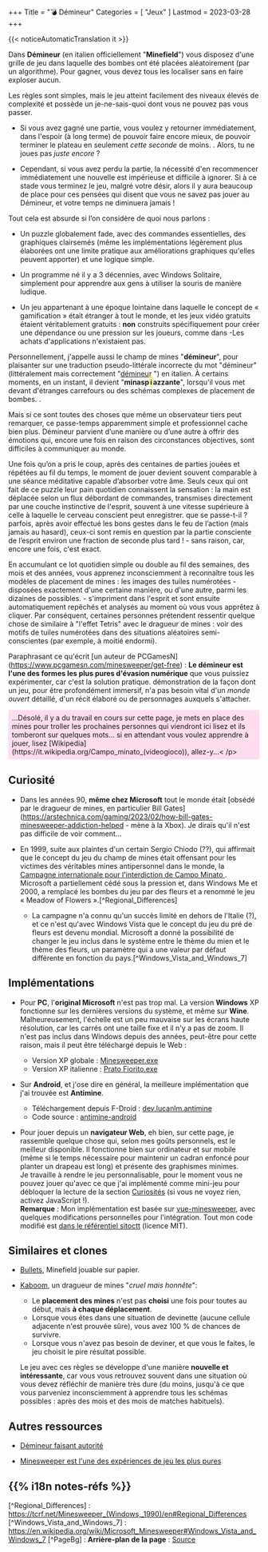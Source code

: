 +++
Title = "💣 Démineur"
Categories = [ "Jeux" ]
Lastmod = 2023-03-28
+++

{{< noticeAutomaticTranslation it >}}



<style>/*
*/#Corps {
	Couleur : #000000 ;
	Contexte : #C0C0C0 ;
}

/*
*/#Arrière-plan {
	Couleur d'arrière-plan : #C0C0C0 ;
	Image d'arrière-plan : /*linear-gradient(rgba(0, 0, 0, 0.5), rgba(0, 0, 0, 0.5)),*/ url('{{<assetsRoot >}}/Media/Minesweeper/ XP-Window-www.techradar.com.webp');
	Filtre : Flou (5 px );
}

/**/#LeftBoxContainer, #RightBoxContainer { Couleur : #000000 ; }

/*
*/#BoîteMain {
	Contexte : RVBA (192, 192, 192, 0,80) ;
	Filtre de toile de fond : Flou (5 px );
}
</style>

Dans **Démineur** (en italien officiellement "**Minefield**") vous disposez d'une grille de jeu dans laquelle des bombes ont été placées aléatoirement (par un algorithme). Pour gagner, vous devez tous les localiser sans en faire exploser aucun.

Les règles sont simples, mais le jeu atteint facilement des niveaux élevés de complexité et possède un je-ne-sais-quoi dont vous ne pouvez pas vous passer.

<!-- Pour le type de jeu, un simple puzzle fade né à une époque où presque aucun jeu vidéo n'était conçu pour provoquer une dépendance chez les joueurs, il est terriblement capable de vous rendre obsédé. -->

* Si vous avez gagné une partie, vous voulez y retourner immédiatement, dans l'espoir (à long terme) de pouvoir faire encore mieux, de pouvoir terminer le plateau en seulement _cette seconde_ de moins. . Alors, tu ne joues pas _juste encore_ ?

* Cependant, si vous avez perdu la partie, la nécessité d'en recommencer immédiatement une nouvelle est impérieuse et difficile à ignorer. Si à ce stade vous terminez le jeu, malgré votre désir, alors il y aura beaucoup de place pour ces pensées qui disent que vous ne savez pas jouer au Démineur, et votre temps ne diminuera jamais !

Tout cela est absurde si l’on considère de quoi nous parlons :

* Un puzzle globalement fade, avec des commandes essentielles, des graphiques clairsemés (même les implémentations légèrement plus élaborées ont une limite pratique aux améliorations graphiques qu'elles peuvent apporter) et une logique simple.

* Un programme né il y a 3 décennies, avec Windows Solitaire, simplement pour apprendre aux gens à utiliser la souris de manière ludique.

* Un jeu appartenant à une époque lointaine dans laquelle le concept de « gamification » était étranger à tout le monde, et les jeux vidéo gratuits étaient véritablement gratuits : **non** construits spécifiquement pour créer une dépendance ou une pression sur les joueurs, comme dans -Les achats d'applications n'existaient pas.

Personnellement, j'appelle aussi le champ de mines "**démineur**", pour plaisanter sur une traduction pseudo-littérale incorrecte du mot "démineur" (littéralement mais correctement "[démineur](https://it.wikipedia.org/Minesweeper ) ") en italien. À certains moments, en un instant, il devient "**minasp<span style="border: 2px dotted yellow;">i</span>azzante**", lorsqu'il vous met devant d'étranges carrefours ou des schémas complexes de placement de bombes. .

Mais si ce sont toutes des choses que même un observateur tiers peut remarquer, ce passe-temps apparemment simple et professionnel cache bien plus. Démineur parvient d’une manière ou d’une autre à offrir des émotions qui, encore une fois en raison des circonstances objectives, sont difficiles à communiquer au monde.

Une fois qu’on a pris le coup, après des centaines de parties jouées et répétées au fil du temps, le moment de jouer devient souvent comparable à une séance méditative capable d’absorber votre âme. Seuls ceux qui ont fait de ce puzzle leur pain quotidien connaissent la sensation : la main est déplacée selon un flux débordant de commandes, transmises directement par une couche instinctive de l'esprit, souvent à une vitesse supérieure à celle à laquelle le cerveau conscient peut enregistrer. que se passe-t-il ? parfois, après avoir effectué les bons gestes dans le feu de l’action (mais jamais au hasard), ceux-ci sont remis en question par la partie consciente de l’esprit environ une fraction de seconde plus tard ! - sans raison, car, encore une fois, c'est exact.

En accumulant ce lot quotidien simple ou double au fil des semaines, des mois et des années, vous apprenez inconsciemment à reconnaître tous les modèles de placement de mines : les images des tuiles numérotées - disposées exactement d'une certaine manière, ou d'une autre, parmi les dizaines de possibles. - s'impriment dans l'esprit et sont ensuite automatiquement repêchés et analysés au moment où vous vous apprêtez à cliquer. Par conséquent, certaines personnes prétendent ressentir quelque chose de similaire à "l'effet Tetris" avec le dragueur de mines : voir des motifs de tuiles numérotées dans des situations aléatoires semi-conscientes (par exemple, à moitié endormi).

Paraphrasant ce qu'écrit [un auteur de PCGamesN] (https://www.pcgamesn.com/minesweeper/get-free) : **Le démineur est l'une des formes les plus pures d'évasion numérique** que vous puissiez expérimenter, car c'est la solution pratique. démonstration de la façon dont un jeu, pour être profondément immersif, n'a pas besoin vital d'un _monde ouvert_ détaillé, d'un récit élaboré ou de personnages auxquels s'attacher.

<p markdown="1" style="background: #fde; padding: 0.5em;">...Désolé, il y a du travail en cours sur cette page, je mets en place des mines pour troller les prochaines personnes qui viendront ici lisez et ils tomberont sur quelques mots... si en attendant vous voulez apprendre à jouer, lisez [Wikipedia](https://it.wikipedia.org/Campo_minato_(videogioco)), allez-y...< /p>

## Curiosité

<div class="Casier du démineur"></div>

* Dans les années 90, **même chez Microsoft** tout le monde était [obsédé par le dragueur de mines, en particulier Bill Gates](https://arstechnica.com/gaming/2023/02/how-bill-gates-minesweeper-addiction-helped - mène à la Xbox). Je dirais qu'il n'est pas difficile de voir comment...

* En 1999, suite aux plaintes d'un certain Sergio Chiodo (??), qui affirmait que le concept du jeu du champ de mines était offensant pour les victimes des véritables mines antipersonnel dans le monde, la [Campagne internationale pour l'interdiction de Campo Minato ](http://fc.retecivica.milano.it/rcmweb/fnm/princ.htm#italiano). Microsoft a partiellement cédé sous la pression et, dans Windows Me et 2000, a remplacé les bombes du jeu par des fleurs et a renommé le jeu « Meadow of Flowers ».[^Regional_Differences]

	* La campagne n'a connu qu'un succès limité en dehors de l'Italie (?), et ce n'est qu'avec Windows Vista que le concept du jeu du pré de fleurs est devenu mondial. Microsoft a donné la possibilité de changer le jeu inclus dans le système entre le thème du mien et le thème des fleurs, un paramètre qui a une valeur par défaut différente en fonction du pays.[^Windows_Vista_and_Windows_7]

## Implémentations

<div class="ListNoInMargin" markdown="1">

* Pour **PC**, l'**original Microsoft** n'est pas trop mal. La version **Windows** XP fonctionne sur les dernières versions du système, et même sur **Wine**. Malheureusement, l'échelle est un peu mauvaise sur les écrans haute résolution, car les carrés ont une taille fixe et il n'y a pas de zoom. Il n'est pas inclus dans Windows depuis des années, peut-être pour cette raison, mais il peut être téléchargé depuis le Web :  
	* Version XP globale : [Minesweeper.exe](https://archive.org/download/Minesweeper_201811/Minesweeper.exe)  
	* Version XP italienne : [Prato Fiorito.exe](https://archive.org/download/prato-fiorito/PRATO_FIORito.exe)

* Sur **Android**, et j'ose dire en général, la meilleure implémentation que j'ai trouvée est **Antimine**.  
	* Téléchargement depuis F-Droid : [dev.lucanlm.antimine](https://f-droid.org/packages/dev.lucanlm.antimine)  
	* Code source : [antimine-android](https://github.com/lucasnlm/antimine-android)

* Pour jouer depuis un **navigateur Web**, eh bien, sur cette page, je rassemble quelque chose qui, selon mes goûts personnels, est le meilleur disponible. Il fonctionne bien sur ordinateur et sur mobile (même si le temps nécessaire pour maintenir un cadran enfoncé pour planter un drapeau est long) et présente des graphismes minimes.  
Je travaille à rendre le jeu personnalisable, pour le moment vous ne pouvez jouer qu'avec ce que j'ai implémenté comme mini-jeu pour débloquer la lecture de la section [Curiosités](#-Curiosités) (si vous ne voyez rien, activez JavaScript !).  
**Remarque** : Mon implémentation est basée sur [vue-minesweeper](https://github.com/antfu/vue-minesweeper), avec quelques modifications personnelles pour l'intégration. Tout mon code modifié est [dans le référentiel sitoctt](https://gitlab.com/octtspacc/sitoctt/-/tree/main/Assets/vuesweeper-core) (licence MIT).

</div>

## Similaires et clones

* [Bullets](https://ojs.aaai.org/index.php/AAAI/article/view/21561/21310), Minefield jouable sur papier.

* [Kaboom](https://pwmarcz.pl/blog/kaboom), un dragueur de mines "_cruel mais honnête_":
	* Le **placement des mines** n'est pas **choisi** une fois pour toutes au début, mais **à chaque déplacement**.
	* Lorsque vous êtes dans une situation de devinette (aucune cellule adjacente n'est prouvée sûre), vous avez 100 % de chances de survivre.
	* Lorsque vous n'avez pas besoin de deviner, et que vous le faites, le jeu choisit le pire résultat possible.

	Le jeu avec ces règles se développe d'une manière **nouvelle et intéressante**, car vous vous retrouvez souvent dans une situation où vous devez réfléchir de manière très dure (du moins, jusqu'à ce que vous parveniez inconsciemment à apprendre tous les schémas possibles : après des mois et des mois de matches habituels).

## Autres ressources

* [Démineur faisant autorité](https://minesweepergame.com)

* [Minesweeper est l'une des expériences de jeu les plus pures](https://old.reddit.com/r/patientgamers/comments/11i6zqy/minesweeper_is_one_of_the_purest_gaming/)

## {{% i18n notes-réfs %}}

[^Regional_Differences] : <https://tcrf.net/Minesweeper_(Windows,_1990)/en#Regional_Differences>
[^Windows_Vista_and_Windows_7] : <https://en.wikipedia.org/wiki/Microsoft_Minesweeper#Windows_Vista_and_Windows_7>
[^PageBg] : **Arrière-plan de la page** : [Source](https://www.techradar.com/news/gaming/the-most-successful-game-ever-a-history-of-minesweeper-596504 )

<script src="/Assets/MinesweeperEmbed.js"></script>